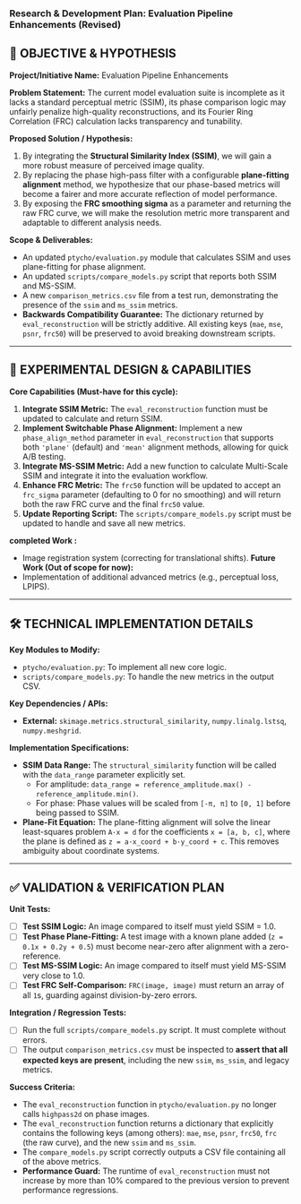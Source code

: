 ### **Research & Development Plan: Evaluation Pipeline Enhancements (Revised)**

## 🎯 **OBJECTIVE & HYPOTHESIS**

**Project/Initiative Name:** Evaluation Pipeline Enhancements

**Problem Statement:** The current model evaluation suite is incomplete as it lacks a standard perceptual metric (SSIM), its phase comparison logic may unfairly penalize high-quality reconstructions, and its Fourier Ring Correlation (FRC) calculation lacks transparency and tunability.

**Proposed Solution / Hypothesis:**
1.  By integrating the **Structural Similarity Index (SSIM)**, we will gain a more robust measure of perceived image quality.
2.  By replacing the phase high-pass filter with a configurable **plane-fitting alignment** method, we hypothesize that our phase-based metrics will become a fairer and more accurate reflection of model performance.
3.  By exposing the **FRC smoothing sigma** as a parameter and returning the raw FRC curve, we will make the resolution metric more transparent and adaptable to different analysis needs.

**Scope & Deliverables:**
*   An updated `ptycho/evaluation.py` module that calculates SSIM and uses plane-fitting for phase alignment.
*   An updated `scripts/compare_models.py` script that reports both SSIM and MS-SSIM.
*   A new `comparison_metrics.csv` file from a test run, demonstrating the presence of the `ssim` and `ms_ssim` metrics.
*   **Backwards Compatibility Guarantee:** The dictionary returned by `eval_reconstruction` will be strictly additive. All existing keys (`mae`, `mse`, `psnr`, `frc50`) will be preserved to avoid breaking downstream scripts.

---

## 🔬 **EXPERIMENTAL DESIGN & CAPABILITIES**

**Core Capabilities (Must-have for this cycle):**
1.  **Integrate SSIM Metric:** The `eval_reconstruction` function must be updated to calculate and return SSIM.
2.  **Implement Switchable Phase Alignment:** Implement a new `phase_align_method` parameter in `eval_reconstruction` that supports both `'plane'` (default) and `'mean'` alignment methods, allowing for quick A/B testing.
3.  **Integrate MS-SSIM Metric:** Add a new function to calculate Multi-Scale SSIM and integrate it into the evaluation workflow.
4.  **Enhance FRC Metric:** The `frc50` function will be updated to accept an `frc_sigma` parameter (defaulting to 0 for no smoothing) and will return both the raw FRC curve and the final `frc50` value.
5.  **Update Reporting Script:** The `scripts/compare_models.py` script must be updated to handle and save all new metrics.

**completed Work :**
*   Image registration system (correcting for translational shifts).
**Future Work (Out of scope for now):**
*   Implementation of additional advanced metrics (e.g., perceptual loss, LPIPS).

---

## 🛠️ **TECHNICAL IMPLEMENTATION DETAILS**

**Key Modules to Modify:**
*   `ptycho/evaluation.py`: To implement all new core logic.
*   `scripts/compare_models.py`: To handle the new metrics in the output CSV.

**Key Dependencies / APIs:**
*   **External:** `skimage.metrics.structural_similarity`, `numpy.linalg.lstsq`, `numpy.meshgrid`.

**Implementation Specifications:**
*   **SSIM Data Range:** The `structural_similarity` function will be called with the `data_range` parameter explicitly set.
    *   For amplitude: `data_range = reference_amplitude.max() - reference_amplitude.min()`.
    *   For phase: Phase values will be scaled from `[-π, π]` to `[0, 1]` before being passed to SSIM.
*   **Plane-Fit Equation:** The plane-fitting alignment will solve the linear least-squares problem `A·x = d` for the coefficients `x = [a, b, c]`, where the plane is defined as `z = a·x_coord + b·y_coord + c`. This removes ambiguity about coordinate systems.

---

## ✅ **VALIDATION & VERIFICATION PLAN**

**Unit Tests:**
*   [ ] **Test SSIM Logic:** An image compared to itself must yield SSIM = 1.0.
*   [ ] **Test Phase Plane-Fitting:** A test image with a known plane added (`z = 0.1x + 0.2y + 0.5`) must become near-zero after alignment with a zero-reference.
*   [ ] **Test MS-SSIM Logic:** An image compared to itself must yield MS-SSIM very close to 1.0.
*   [ ] **Test FRC Self-Comparison:** `FRC(image, image)` must return an array of all `1`s, guarding against division-by-zero errors.

**Integration / Regression Tests:**
*   [ ] Run the full `scripts/compare_models.py` script. It must complete without errors.
*   [ ] The output `comparison_metrics.csv` must be inspected to **assert that all expected keys are present**, including the new `ssim`, `ms_ssim`, and legacy metrics.

**Success Criteria:**
*   The `eval_reconstruction` function in `ptycho/evaluation.py` no longer calls `highpass2d` on phase images.
*   The `eval_reconstruction` function returns a dictionary that explicitly contains the following keys (among others): `mae`, `mse`, `psnr`, `frc50`, `frc` (the raw curve), and the new `ssim` and `ms_ssim`.
*   The `compare_models.py` script correctly outputs a CSV file containing all of the above metrics.
*   **Performance Guard:** The runtime of `eval_reconstruction` must not increase by more than 10% compared to the previous version to prevent performance regressions.

